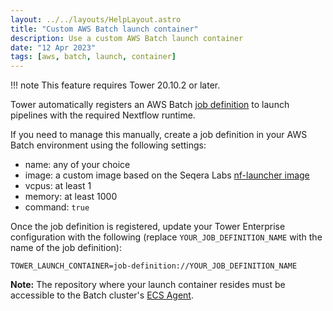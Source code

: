 ```yaml
---
layout: ../../layouts/HelpLayout.astro
title: "Custom AWS Batch launch container"
description: Use a custom AWS Batch launch container
date: "12 Apr 2023"
tags: [aws, batch, launch, container]
---
```


<!-- prettier-ignore-start -->
!!! note
    This feature requires Tower 20.10.2 or later.
<!-- prettier-ignore-end -->

Tower automatically registers an AWS Batch [job definition](https://docs.aws.amazon.com/batch/latest/userguide/job_definitions.html) to launch pipelines with the required Nextflow runtime.

If you need to manage this manually, create a job definition in your AWS Batch environment using the following settings:

-   name: any of your choice
-   image: a custom image based on the Seqera Labs [nf-launcher image](https://quay.io/repository/seqeralabs/nf-launcher)
-   vcpus: at least 1
-   memory: at least 1000
-   command: `true`

Once the job definition is registered, update your Tower Enterprise configuration with the following (replace `YOUR_JOB_DEFINITION_NAME` with the name of the job definition):

<!-- prettier-ignore-start -->
```env
TOWER_LAUNCH_CONTAINER=job-definition://YOUR_JOB_DEFINITION_NAME
```
<!-- prettier-ignore-end -->

**Note:** The repository where your launch container resides must be accessible to the Batch cluster's [ECS Agent](https://aws.amazon.com/blogs/compute/how-to-authenticate-private-container-registries-using-aws-batch/).
